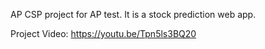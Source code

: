 AP CSP project for AP test. It is a stock prediction web app.

Project Video: https://youtu.be/Tpn5ls3BQ20
